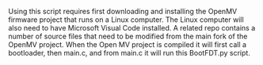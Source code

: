 Using this script requires first downloading and installing the OpenMV firmware project that runs on a Linux computer. 
The Linux computer will also need to have Microsoft Visual Code installed.
A related repo contains a number of source files that need to be modified from the main fork of the OpenMV project. When the Open MV project is 
compiled it will first call a bootloader, then main.c, and from main.c it will run this BootFDT.py script.
